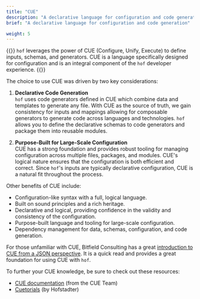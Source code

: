 ```yaml
---
title: "CUE"
description: "A declarative language for configuration and code generation"
brief: "A declarative language for configuration and code generation"

weight: 5
---
```


{{<lead>}}
`hof` leverages the power of CUE (Configure, Unify, Execute) to define inputs, schemas, and generators.
CUE is a language specifically designed for configuration and is an integral component of the `hof` developer experience.
{{</lead>}}

The choice to use CUE was driven by two key considerations:

1. __Declarative Code Generation__<br>
   `hof` uses code generators defined in CUE which combine data and templates to generate any file.
   With CUE as the source of truth, we gain consistency for inputs and mappings allowing
	 for composable generators to generate code across languages and technologies.
	 `hof` allows you to define the declarative schemas to code generators and package them into reusable modules.

2. __Purpose-Built for Large-Scale Configuration__<br>
   CUE has a strong foundation and provides robust tooling for managing configuration across multiple files, packages, and modules.
   CUE's logical nature ensures that the configuration is both efficient and correct.
	 Since `hof`'s inputs are typically declarative configuration, CUE is a natural fit throughout the process.

Other benefits of CUE include:

- Configuration-like syntax with a full, logical language.
- Built on sound principles and a rich heritage.
- Declarative and logical, providing confidence in the validity and consistency of the configuration.
- Purpose-built language and tooling for large-scale configuration.
- Dependency management for data, schemas, configuration, and code generation.

For those unfamiliar with CUE, Bitfield Consulting has a great
[introduction to CUE from a JSON perspective](https://bitfieldconsulting.com/golang/cuelang-exciting).
It is a quick read and provides a great foundation for using CUE with `hof`.

To further your CUE knowledge, be sure to check out these resources:

- [CUE documentation](https://cuelang.org) (from the CUE Team)
- [Cuetorials](https://cuetorials.com) (by Hofstadter)
